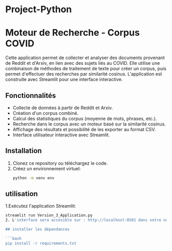 # Project-Python

# Moteur de Recherche - Corpus COVID

Cette application permet de collecter et analyser des documents provenant de Reddit et d'Arxiv, en lien avec des sujets liés au COVID. Elle utilise une combinaison de méthodes de traitement de texte pour créer un corpus, puis permet d'effectuer des recherches par similarité cosinus. L'application est construite avec Streamlit pour une interface interactive.

## Fonctionnalités

- Collecte de données à partir de Reddit et Arxiv.
- Création d'un corpus combiné.
- Calcul des statistiques du corpus (moyenne de mots, phrases, etc.).
- Recherche dans le corpus avec un moteur basé sur la similarité cosinus.
- Affichage des résultats et possibilité de les exporter au format CSV.
- Interface utilisateur interactive avec Streamlit.

## Installation

1. Clonez ce repository ou téléchargez le code.
2. Créez un environnement virtuel:
   ```bash
   python -m venv env


## utilisation
1.Exécutez l'application Streamlit:
 ```bash
 streamlit run Version_3_Application.py
2. L'interface sera accesible sur : http://localhost:8501 dans votre navigateur

## installer les dépendances

```bash
pip install -r requirements.txt





